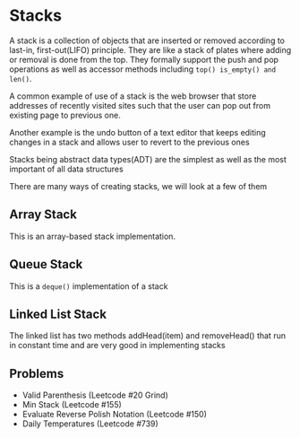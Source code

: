 # Stacks

A stack is a collection of objects that are inserted or removed according to last-in, first-out(LIFO) principle. They are like a stack of plates where adding or removal is done from the top. They formally support the push and pop operations as well as accessor methods including `top() is_empty() and len()`.

A common example of use of a stack is the web browser that store addresses of recently visited sites such that the user can pop out from existing page to previous one.

Another example is the undo button of a text editor that keeps editing changes in a stack and allows user to revert to the previous ones

Stacks being abstract data types(ADT) are the simplest as well as the most important of all data structures

There are many ways of creating stacks, we will look at a few of them

## Array Stack

This is an array-based stack implementation.

## Queue Stack

This is a `deque()` implementation of a stack

## Linked List Stack

The linked list has two methods addHead(item) and removeHead() that run in constant time and are very good in implementing stacks

## Problems

- Valid Parenthesis (Leetcode #20 Grind)
- Min Stack (Leetcode #155)
- Evaluate Reverse Polish Notation (Leetcode #150)
- Daily Temperatures (Leetcode #739)
